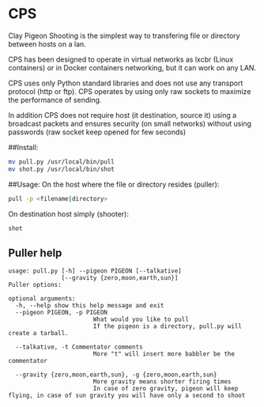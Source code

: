 # CPS
Clay Pigeon Shooting is the simplest way to transfering file or directory between hosts on a lan.

CPS has been designed to operate in virtual networks as lxcbr (Linux containers) or in Docker containers networking, but it can work on any LAN.

CPS uses only Python standard libraries and does not use any transport protocol (http or ftp). 
CPS operates by using only raw sockets to maximize the performance of sending.

In addition CPS does not require host (it destination, source it) using a broadcast packets and ensures security 
(on small networks) without using passwords (raw socket keep opened for few seconds)

##Install:
```bash
mv pull.py /usr/local/bin/pull
mv shot.py /usr/local/bin/shot
```

##Usage:
On the host where the file or directory resides (puller):
```bash
pull -p <filename|directory>
```

On destination host simply (shooter):
```bash
shot
```

## Puller help
```
usage: pull.py [-h] --pigeon PIGEON [--talkative]
               [--gravity {zero,moon,earth,sun}]
Puller options:

optional arguments:
  -h, --help show this help message and exit
  --pigeon PIGEON, -p PIGEON
                        What would you like to pull
                        If the pigeon is a directory, pull.py will create a tarball.

  --talkative, -t Commentator comments
                        More "t" will insert more babbler be the commentator

  --gravity {zero,moon,earth,sun}, -g {zero,moon,earth,sun}
                        More gravity means shorter firing times
                        In case of zero gravity, pigeon will keep flying, in case of sun gravity you will have only a second to shoot
```
